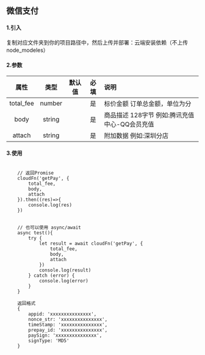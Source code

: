 ## 微信支付


#### 1.引入

复制对应文件夹到你的项目路径中，然后上传并部署：云端安装依赖（不上传node_modeles）

#### 2.参数

|  属性   | 类型    | 默认值 | 必填   | 说明            |
| :-------: | :------: | ------ | :--------: | :--------|
|  total_fee  | number  |        | 是 | 标价金额  订单总金额，单位为分 |
|  body  | string  |        | 是 | 商品描述  128字节  例如:腾讯充值中心-QQ会员充值 |
| attach  | string |        | 是 | 附加数据 例如:深圳分店|

#### 3.使用

```

    // 返回Promise
    cloudFn('getPay', {
        total_fee,
        body,
        attach
    }).then((res)=>{
        console.log(res)
    })


    // 也可以使用 async/await
    async test(){
        try {
            let result = await cloudFn('getPay', {
                total_fee,
                body,
                attach
            })
            console.log(result)
        } catch (error) {
            console.log(error)
        }
    }

    返回格式 
    {
        appid: 'xxxxxxxxxxxxxxx',
        nonce_str: 'xxxxxxxxxxxxxxx',
        timeStamp: 'xxxxxxxxxxxxxxx',
        prepay_id: 'xxxxxxxxxxxxxxx',
        paySign: 'xxxxxxxxxxxxxxx',
        signType: 'MD5'
    }

```

